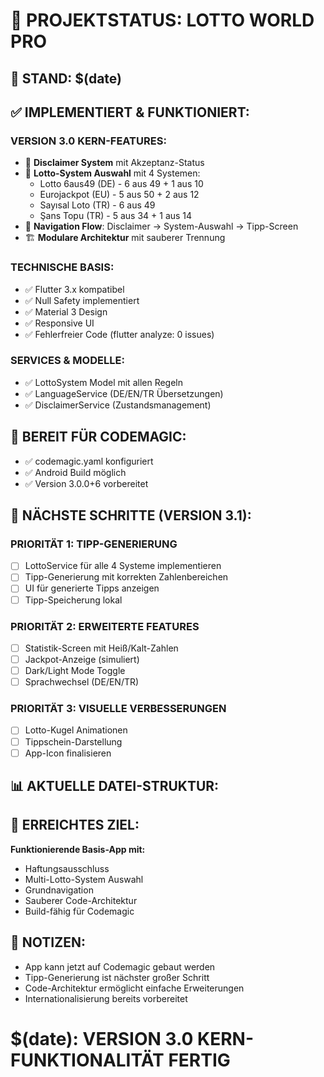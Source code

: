 # 🎯 PROJEKTSTATUS: LOTTO WORLD PRO
## 📅 STAND: $(date)

## ✅ IMPLEMENTIERT & FUNKTIONIERT:

### VERSION 3.0 KERN-FEATURES:
- 🎯 **Disclaimer System** mit Akzeptanz-Status
- 🔄 **Lotto-System Auswahl** mit 4 Systemen:
  - Lotto 6aus49 (DE) - 6 aus 49 + 1 aus 10
  - Eurojackpot (EU) - 5 aus 50 + 2 aus 12  
  - Sayısal Loto (TR) - 6 aus 49
  - Şans Topu (TR) - 5 aus 34 + 1 aus 14
- 📱 **Navigation Flow**: Disclaimer → System-Auswahl → Tipp-Screen
- 🏗️ **Modulare Architektur** mit sauberer Trennung

### TECHNISCHE BASIS:
- ✅ Flutter 3.x kompatibel
- ✅ Null Safety implementiert
- ✅ Material 3 Design
- ✅ Responsive UI
- ✅ Fehlerfreier Code (flutter analyze: 0 issues)

### SERVICES & MODELLE:
- ✅ LottoSystem Model mit allen Regeln
- ✅ LanguageService (DE/EN/TR Übersetzungen)
- ✅ DisclaimerService (Zustandsmanagement)

## 🚀 BEREIT FÜR CODEMAGIC:
- ✅ codemagic.yaml konfiguriert
- ✅ Android Build möglich
- ✅ Version 3.0.0+6 vorbereitet

## 🔧 NÄCHSTE SCHRITTE (VERSION 3.1):

### PRIORITÄT 1: TIPP-GENERIERUNG
- [ ] LottoService für alle 4 Systeme implementieren
- [ ] Tipp-Generierung mit korrekten Zahlenbereichen
- [ ] UI für generierte Tipps anzeigen
- [ ] Tipp-Speicherung lokal

### PRIORITÄT 2: ERWEITERTE FEATURES  
- [ ] Statistik-Screen mit Heiß/Kalt-Zahlen
- [ ] Jackpot-Anzeige (simuliert)
- [ ] Dark/Light Mode Toggle
- [ ] Sprachwechsel (DE/EN/TR)

### PRIORITÄT 3: VISUELLE VERBESSERUNGEN
- [ ] Lotto-Kugel Animationen
- [ ] Tippschein-Darstellung
- [ ] App-Icon finalisieren

## 📊 AKTUELLE DATEI-STRUKTUR:

## 🎯 ERREICHTES ZIEL:
**Funktionierende Basis-App mit:**
- Haftungsausschluss
- Multi-Lotto-System Auswahl  
- Grundnavigation
- Sauberer Code-Architektur
- Build-fähig für Codemagic

## 📝 NOTIZEN:
- App kann jetzt auf Codemagic gebaut werden
- Tipp-Generierung ist nächster großer Schritt
- Code-Architektur ermöglicht einfache Erweiterungen
- Internationalisierung bereits vorbereitet

$(date): VERSION 3.0 KERN-FUNKTIONALITÄT FERTIG
===================================================

